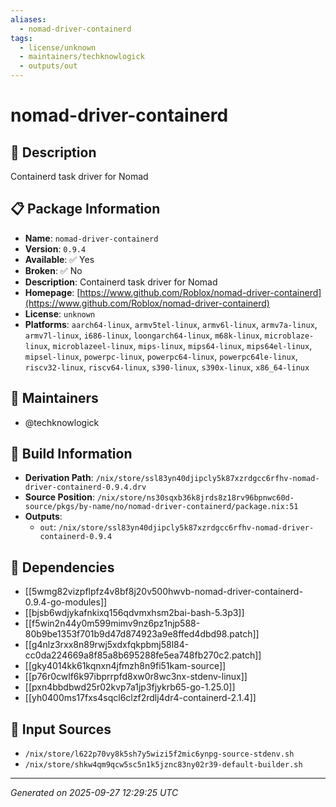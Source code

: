 ```yaml
---
aliases:
  - nomad-driver-containerd
tags:
  - license/unknown
  - maintainers/techknowlogick
  - outputs/out
---
```


# nomad-driver-containerd

## 📝 Description

Containerd task driver for Nomad

## 📋 Package Information

- **Name**: `nomad-driver-containerd`
- **Version**: `0.9.4`
- **Available**: ✅ Yes
- **Broken**: ✅ No
- **Description**: Containerd task driver for Nomad
- **Homepage**: [https://www.github.com/Roblox/nomad-driver-containerd](https://www.github.com/Roblox/nomad-driver-containerd)
- **License**: `unknown`
- **Platforms**: `aarch64-linux`, `armv5tel-linux`, `armv6l-linux`, `armv7a-linux`, `armv7l-linux`, `i686-linux`, `loongarch64-linux`, `m68k-linux`, `microblaze-linux`, `microblazeel-linux`, `mips-linux`, `mips64-linux`, `mips64el-linux`, `mipsel-linux`, `powerpc-linux`, `powerpc64-linux`, `powerpc64le-linux`, `riscv32-linux`, `riscv64-linux`, `s390-linux`, `s390x-linux`, `x86_64-linux`
## 👥 Maintainers

- @techknowlogick


## 🔧 Build Information

- **Derivation Path**: `/nix/store/ssl83yn40djipcly5k87xzrdgcc6rfhv-nomad-driver-containerd-0.9.4.drv`
- **Source Position**: `/nix/store/ns30sqxb36k8jrds8z18rv96bpnwc60d-source/pkgs/by-name/no/nomad-driver-containerd/package.nix:51`
- **Outputs**:
  - `out`:  `/nix/store/ssl83yn40djipcly5k87xzrdgcc6rfhv-nomad-driver-containerd-0.9.4`

## 🔗 Dependencies

- [[5wmg82vizpflpfz4v8bf8j20v500hwvb-nomad-driver-containerd-0.9.4-go-modules]]
- [[bjsb6wdjykafnkixq156qdvmxhsm2bai-bash-5.3p3]]
- [[f5win2n44y0m599mimv9nz6pz1njp588-80b9be1353f701b9d47d874923a9e8ffed4dbd98.patch]]
- [[g4nlz3rxx8n89rwj5xdxfqkpbmj58l84-cc0da224669a8f85a8b695288fe5ea748fb270c2.patch]]
- [[gky4014kk61kqnxn4jfmzh8n9fi51kam-source]]
- [[p76r0cwlf6k97ibprrpfd8xw0r8wc3nx-stdenv-linux]]
- [[pxn4bbdbwd25r02kvp7a1jp3fjykrb65-go-1.25.0]]
- [[yh0400ms17fxs4sqcl6clzf2rdlj4dr4-containerd-2.1.4]]

## 📁 Input Sources

- `/nix/store/l622p70vy8k5sh7y5wizi5f2mic6ynpg-source-stdenv.sh`
- `/nix/store/shkw4qm9qcw5sc5n1k5jznc83ny02r39-default-builder.sh`

---
*Generated on 2025-09-27 12:29:25 UTC*
